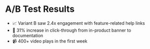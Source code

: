 # A/B Test Results

- 📈 Variant B saw 2.4x engagement with feature-related help links
- 📨 31% increase in click-through from in-product banner to documentation
- 📹 400+ video plays in the first week

